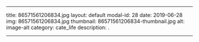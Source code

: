 
---
title: 86571561206834.jpg
layout: default
modal-id: 28
date: 2019-06-28
img: 86571561206834.jpg
thumbnail: 86571561206834-thumbnail.jpg
alt: image-alt
category: cate_life
description: .

---

